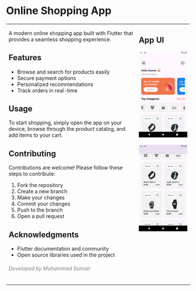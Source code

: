<!DOCTYPE html>
<html lang="en">
<head>
    <meta charset="UTF-8">
    <meta name="viewport" content="width=device-width, initial-scale=1.0">
</head>
<body>

<h1>Online Shopping App</h1>

<table width="100%" cellspacing="10">
    <tr>
        <td valign="top">
            <p>A modern online shopping app built with Flutter that provides a seamless shopping experience.</p>
            <h2>Features</h2>
            <ul>
                <li>Browse and search for products easily</li>
                <li>Secure payment options</li>
                <li>Personalized recommendations</li>
                <li>Track orders in real-time</li>
            </ul>
            <h2>Usage</h2>
            <p>To start shopping, simply open the app on your device, browse through the product catalog, and add items to your cart.</p>
            <h2>Contributing</h2>
            <p>Contributions are welcome! Please follow these steps to contribute:</p>
            <ol>
                <li>Fork the repository</li>
                <li>Create a new branch</li>
                <li>Make your changes</li>
                <li>Commit your changes</li>
                <li>Push to the branch</li>
                <li>Open a pull request</li>
            </ol>
            <h2>Acknowledgments</h2>
            <ul>
                <li>Flutter documentation and community</li>
                <li>Open source libraries used in the project</li>
            </ul>
            <h6 style="color: gray;">Developed by Muhammad Sumair</h6>
        </td>
        <td valign="top">
            <h2>App UI</h2>
            <img src="https://github.com/sumair-ce/Online-Shopping-App-using-Flutter-App-Development/blob/main/First%20Image.png?raw=true" width="400" alt="App UI Image 1" />
            <br><br>
            <img src="https://github.com/sumair-ce/Online-Shopping-App-using-Flutter-App-Development/blob/main/Second%20Image.png?raw=true" width="400" alt="App UI Image 2" />
        </td>
    </tr>
</table>

</body>
</html>

